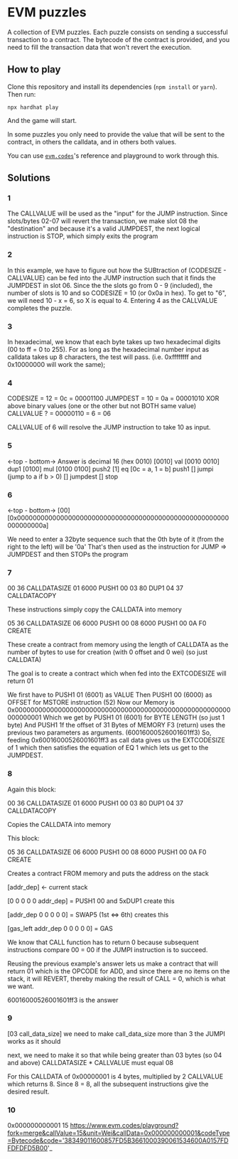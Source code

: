 # EVM puzzles

A collection of EVM puzzles. Each puzzle consists on sending a successful transaction to a contract. The bytecode of the contract is provided, and you need to fill the transaction data that won't revert the execution.

## How to play

Clone this repository and install its dependencies (`npm install` or `yarn`). Then run:

```
npx hardhat play
```

And the game will start.

In some puzzles you only need to provide the value that will be sent to the contract, in others the calldata, and in others both values.

You can use [`evm.codes`](https://www.evm.codes/)'s reference and playground to work through this.

## Solutions

### 1

The CALLVALUE will be used as the "input" for the JUMP instruction. Since slots/bytes 02-07 will revert the transaction, we make slot 08 the "destination" and because it's a valid JUMPDEST, the next logical instruction is STOP, which simply exits the program

### 2

In this example, we have to figure out how the SUBtraction of (CODESIZE - CALLVALUE) can be fed into the JUMP instruction such that it finds the JUMPDEST in slot 06. Since the the slots go from 0 - 9 (included), the number of slots is 10 and so CODESIZE = 10 (or 0x0a in hex). To get to "6", we will need 10 - x = 6, so X is equal to 4. Entering 4 as the CALLVALUE completes the puzzle.

### 3

In hexadecimal, we know that each byte takes up two hexadecimal digits (00 to ff = 0 to 255). For as long as the hexadecimal number input as calldata takes up 8 characters, the test will pass. (i.e. 0xffffffff and 0x10000000 will work the same);

### 4

CODESIZE = 12 = 0c = 00001100
JUMPDEST = 10 = 0a = 00001010
XOR above binary values (one or the other but not BOTH same value)
CALLVALUE ? = 00000110 = 6 = 06

CALLVALUE of 6 will resolve the JUMP instruction to take 10 as input.

### 5

<-top - bottom->
Answer is decimal 16 (hex 0010)
[0010] val
[0010 0010] dup1
[0100] mul
[0100 0100] push2
[1] eq
[0c = a, 1 = b] push1
[] jumpi (jump to a if b > 0)
[] jumpdest
[] stop

### 6

<-top - bottom->
[00]
[0x000000000000000000000000000000000000000000000000000000000000000a]

We need to enter a 32byte sequence such that the 0th byte of it (from the right to the left) will be '0a'
That's then used as the instruction for JUMP => JUMPDEST and then STOPs the program

### 7

00 36 CALLDATASIZE
01 6000 PUSH1 00
03 80 DUP1
04 37 CALLDATACOPY

These instructions simply copy the CALLDATA into memory

05 36 CALLDATASIZE
06 6000 PUSH1 00
08 6000 PUSH1 00
0A F0 CREATE

These create a contract from memory using the length of CALLDATA as the number of bytes to use for creation (with 0 offset and 0 wei) (so just CALLDATA)

The goal is to create a contract which when fed into the EXTCODESIZE will return 01

We first have to PUSH1 01 (6001) as VALUE
Then PUSH1 00 (6000) as OFFSET
for MSTORE instruction (52)
Now our Memory is 0x0000000000000000000000000000000000000000000000000000000000000001
Which we get by PUSH1 01 (6001) for BYTE LENGTH (so just 1 byte)
And PUSH1 1f the offset of 31 Bytes of MEMORY
F3 (return) uses the previous two parameters as arguments.
(60016000526001601ff3)
So, feeding 0x60016000526001601ff3 as call data gives us the EXTCODESIZE of 1 which then satisfies the equation of EQ 1 which lets us get to the JUMPDEST.

### 8

Again this block:

00 36 CALLDATASIZE
01 6000 PUSH1 00
03 80 DUP1
04 37 CALLDATACOPY

Copies the CALLDATA into memory

This block:

05 36 CALLDATASIZE
06 6000 PUSH1 00
08 6000 PUSH1 00
0A F0 CREATE

Creates a contract FROM memory and puts the address on the stack

[addr_dep] <- current stack

[0 0 0 0 0 addr_dep] = PUSH1 00 and 5xDUP1 create this

[addr_dep 0 0 0 0 0] = SWAP5 (1st <=> 6th) creates this

[gas_left addr_dep 0 0 0 0 0] = GAS

We know that CALL function has to return 0 because subsequent instructions compare 00 = 00 if the JUMPI instruction is to succeed.

Reusing the previous example's answer lets us make a contract that will return 01 which is the OPCODE for ADD, and since there are no items on the stack, it will REVERT, thereby making the result of CALL = 0, which is what we want.

60016000526001601ff3 is the answer

### 9

[03 call_data_size] we need to make call_data_size more than 3 the JUMPI works as it should

next, we need to make it so that while being greater than 03 bytes (so 04 and above) CALLDATASIZE \* CALLVALUE must equal 08

For this CALLDATA of 0x00000001 is 4 bytes, multiplied by 2 CALLVALUE which returns 8. Since 8 = 8, all the subsequent instructions give the desired result.

### 10

0x000000000001
15
https://www.evm.codes/playground?fork=merge&callValue=15&unit=Wei&callData=0x000000000001&codeType=Bytecode&code='38349011600857FD5B3661000390061534600A0157FDFDFDFD5B00'_